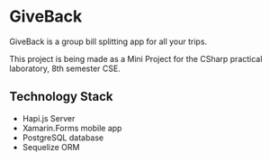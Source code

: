 # GiveBack

GiveBack is a group bill splitting app for all your trips. 

This project is being made as a Mini Project for the CSharp practical laboratory, 8th semester CSE.

## Technology Stack

- Hapi.js Server
- Xamarin.Forms mobile app
- PostgreSQL database
- Sequelize ORM